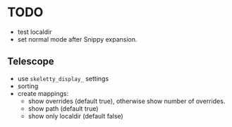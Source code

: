 # TODO
* test localdir
* set normal mode after Snippy expansion.

## Telescope
* use `skeletty_display_` settings
* sorting
* create mappings: 
    - show overrides (default true), otherwise show number of overrides.
    - show path (default true)
    - show only localdir (default false)

